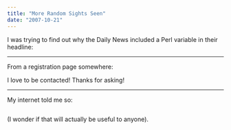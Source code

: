 ```yaml
---
title: "More Random Sights Seen"
date: "2007-10-21"
---
```


I was trying to find out why the Daily News included a Perl variable in their headline:
<a href='http://www.ericgar.com/uploads/2007/10/perl.png' title=''><img src='http://www.ericgar.com/uploads/2007/10/perl.png' alt='' /></a>

-----------

From a registration page somewhere:
<a href='http://www.ericgar.com/uploads/2007/10/picture-2.png' title=''><img src='http://www.ericgar.com/uploads/2007/10/picture-2.png' alt='' /></a>

I love to be contacted! Thanks for asking!

-----------

My internet told me so:

<a href='http://www.ericgar.com/uploads/2007/10/picture-4.png' title=''><img src='http://www.ericgar.com/uploads/2007/10/picture-4.png' alt='' /></a>

(I wonder if that will actually be useful to anyone).
